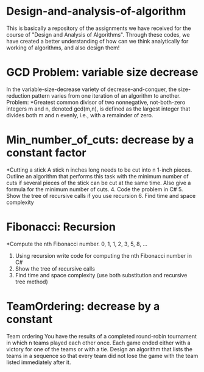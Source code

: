 # Design-and-analysis-of-algorithm



This is basically a repository of the assignments we have received for the course of "Design and Analysis of Algorithms". Through these codes, we have created a better understanding of how can we think analytically for working of algorithms, and also design them!



# GCD Problem: variable size decrease
In the variable-size-decrease variety of decrease-and-conquer, the size-reduction pattern varies from one iteration of an algorithm to another.
Problem: 
*Greatest common divisor of two nonnegative, not-both-zero integers m and n, denoted gcd(m,n), is defined as the largest integer that divides both m and n evenly, i.e., with a remainder of zero.


# Min_number_of_cuts: decrease by a constant factor
*Cutting a stick A stick n inches long needs to be cut into n 1-inch pieces. Outline an algorithm that performs this task with the minimum number of cuts if several pieces of the stick can be cut at the same time. Also give a formula for the minimum number of cuts.
4. Code the problem in C#
5. Show the tree of recursive calls if you use recursion
6. Find time and space complexity


# Fibonacci: Recursion
*Compute the nth Fibonacci number. 0, 1, 1, 2, 3, 5, 8, ...
1. Using recursion write code for computing the nth Fibonacci number in C#
2. Show the tree of recursive calls
3. Find time and space complexity (use both substitution and recursive tree method)


# TeamOrdering: decrease by a constant
Team ordering You have the results of a completed round-robin tournament in which n teams played each other once. Each game ended either with a victory for one of the
teams or with a tie. Design an algorithm that lists the teams in a sequence so that every team did not lose the game with the team listed immediately after it.



